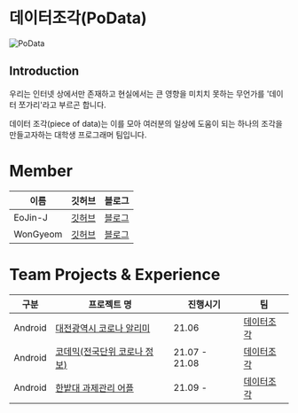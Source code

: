 # 데이터조각(PoData)
![PoData](https://user-images.githubusercontent.com/90492809/147329980-dc579ec3-3054-4b56-898d-924a644546f9.jpg)
## Introduction
우리는 인터넷 상에서만 존재하고 현실에서는 큰 영향을 미치치 못하는 무언가를 '데이터 쪼가리'라고 부르곤 합니다.

데이터 조각(piece of data)는 이를 모아 여러분의 일상에 도움이 되는 하나의 조각을 만들고자하는 대학생 프로그래머 팀입니다.
 
# Member
  |이름|깃허브|블로그|
  |---|------|-------|
  |EoJin-J|[깃허브](https://github.com/Eojin-J)|[블로그](https://comgenie.tistory.com)|
  |WonGyeom|[깃허브](https://github.com/EoNjesajo)|[블로그](https://podata.tistory.com)|<br><br>

  
# Team Projects & Experience
  |구분|프로젝트 명|진행시기|팀|
  |---|------|-------|---|
  |Android|[대전광역시 코로나 알리미](https://github.com/EoNjesajo/Android-Daejeon_COVID19_Notification)|21.06|[데이터조각](https://github.com/EoNjesajo/PoData)|
  |Android|[코데믹(전국단위 코로나 정보)](https://github.com/EoNjesajo/Android-KorDemic)|21.07 - 21.08|[데이터조각](https://github.com/EoNjesajo/PoData)|
  |Android|[한밭대 과제관리 어플]()|21.09 - |[데이터조각](https://github.com/EoNjesajo/PoData)|<br><br
